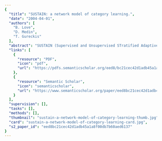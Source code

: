 ```yaml
---
{
  "title": "SUSTAIN: a network model of category learning.",
  "date": "2004-04-01",
  "authors": [
    "B. Love",
    "D. Medin",
    "T. Gureckis"
  ],
  "abstract": "SUSTAIN (Supervised and Unsupervised STratified Adaptive Incremental Network) is a model of how humans learn categories from examples. SUSTAIN initially assumes a simple category structure. If simple solutions prove inadequate and SUSTAIN is confronted with a surprising event (e.g., it is told that a bat is a mammal instead of a bird), SUSTAIN recruits an additional cluster to represent the surprising event. Newly recruited clusters are available to explain future events and can themselves evolve into prototypes-attractors-rules. SUSTAIN's discovery of category substructure is affected not only by the structure of the world but by the nature of the learning task and the learner's goals. SUSTAIN successfully extends category learning models to studies of inference learning, unsupervised learning, category construction, and contexts in which identification learning is faster than classification learning.",
  "links": [
    {
      "resource": "PDF",
      "icon": "pdf",
      "url": "https://pdfs.semanticscholar.org/eed8/bc21cec42d1adb45a1a8f00db7b60aed6137.pdf"
    },
    {
      "resource": "Semantic Scholar",
      "icon": "semanticscholar",
      "url": "https://www.semanticscholar.org/paper/eed8bc21cec42d1adb45a1a8f00db7b60aed6137"
    }
  ],
  "supervision": [],
  "tasks": [],
  "methods": [],
  "thumbnail": "sustain-a-network-model-of-category-learning-thumb.jpg",
  "card": "sustain-a-network-model-of-category-learning-card.jpg",
  "s2_paper_id": "eed8bc21cec42d1adb45a1a8f00db7b60aed6137"
}
---
```



